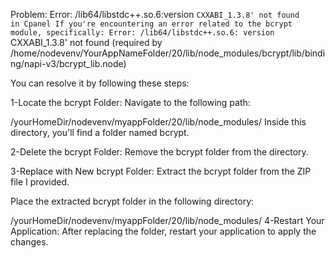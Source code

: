 Problem: Error: /lib64/libstdc++.so.6:version `CXXABI_1.3.8' not found in Cpanel
If you're encountering an error related to the bcrypt module, specifically:
Error: /lib64/libstdc++.so.6: version `CXXABI_1.3.8' not found (required by /home/nodevenv/YourAppNameFolder/20/lib/node_modules/bcrypt/lib/binding/napi-v3/bcrypt_lib.node)

You can resolve it by following these steps:

1-Locate the bcrypt Folder:
Navigate to the following path:

/yourHomeDir/nodevenv/myappFolder/20/lib/node_modules/
Inside this directory, you'll find a folder named bcrypt.

2-Delete the bcrypt Folder:
Remove the bcrypt folder from the directory.

3-Replace with New bcrypt Folder:
Extract the bcrypt folder from the ZIP file I provided.

Place the extracted bcrypt folder in the following directory:

/yourHomeDir/nodevenv/myappFolder/20/lib/node_modules/
4-Restart Your Application:
After replacing the folder, restart your application to apply the changes.
